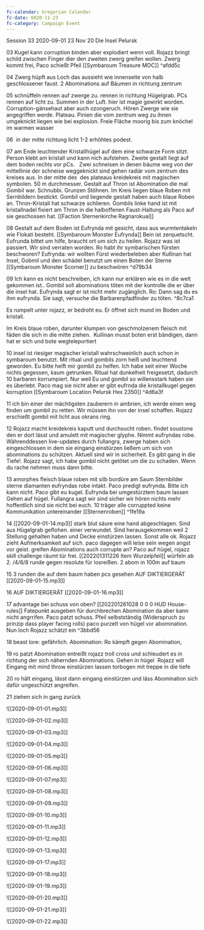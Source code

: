 ```yaml
---
fc-calendar: Gregorian Calendar
fc-date: 6020-11-23
fc-category: Campaign Event
---
```

Session 33 2020-09-01 23 Nov 20 Die Insel Pelursk

  

03 Kugel kann corruption binden aber explodiert wenn voll. Rojazz bringt schild zwischen Finger dier den zweiten zwerg greifen wollen. Zwerg kommt frei, Paco schießt Pfeil [[Symbaroum Treasure MOC]] ^afdd5c

04 Zwerg hüpft aus Loch das aussieht wie innenseite von halb geschlossener faust. 2 Abominations auf Bäumen in richtung zentrum

05 schnüffeln rennen auf zwerge zu. rennen in richtung Hügelgrab. PCs rennen auf licht zu. 
Summen in der Luft. hier ist magie gewirkt worden. Corruption-gänsehaut aber auch ozongeruch. Hören Zwerge wie sie angegriffen werde. Plateau. Pinien die vom zentrum weg zu ihnen umgeknickt liegen wie bei explosion. Freie Fläche moorig bis zum knöchel im warmen wasser

06  in der mitte richtung licht 1-2 erhöhtes podest.

07 am Ende leuchtender Kristallhügel auf dem eine schwarze Form sitzt. Person klebt am kristall und kann nich aufstehen. Zweite gestalt liegt auf dem boden rechts vor pCs.   Zwei schneisen in denen bäume weg von der mittellinie der schneise weggeknickt sind gehen radiär vom zentrum des kreises aus. In der mitte des  des plateaus kreidekreis mit magischen symbolen. 50 m durchmesser. Gestalt auf Thron ist Abomination die mal Gombil war. Schnubbi. Grunzen Stöhnen. Im Kreis liegen blaue Roben mit Sernbildern bestickt. Gombil und liegende gestalt haben auch blaue Roben an. Thron-Kristall hat schwarze schlieren. Gombils linke hand ist mit kristallnadel fixiert am Thron in die halboffenen Faust-Haltung als Paco auf sie geschossen hat. [[Faction Sternenkirche Ragnarokual]]

08 Gestalt auf dem Boden ist Eufrynda mit gesicht, dass aus wurmtentakeln wie Flokati besteht. [[Symbaroum Monster Eufrynda]] Bein ist zerquetscht. Eufrunda bittet um hilfe, braucht ort um sich zu heilen. Rojazz was ist passiert. Wir sind verraten worden. Ro habt ihr symbarischen fürsten beschworen? Eufrynda: wir wollten Fürst wiederbeleben aber Kullinan hat Insel, Gobmil und den schädel benutzt um einen Boten der Sterne [[Symbaroum Monster Scorner]]  zu beschwören ^d79b34

09 Ich kann es nicht beschreiben, ich kann nur erklären wie es in die welt gekommen ist.. Gombil soll abominations töten mit der kontrolle die er über die insel hat. Eufrynda sagt er ist nicht mehr zugänglich. Ro: Dann sag du es ihm eufrynda. Sie sagt, versuche die Barbarenpfadfinder zu töten.  ^8c7ca1

Es rumpelt unter rojazz, er bedroht eu. Er öffnet sich mund im Boden und kristall.

Im Kreis blaue roben, darunter klumpen von geschmolzenem fleisch mit fäden die sich in die mitte ziehen.  Kullinan musst boten erst bändigen, dann hat er sich und bote wegteleportiert

10 insel ist riesiger magischer kristall wahrschweinlich auch schon in symbaroum benutzt. Mit ritual und gombils zorn heiß und leuchtend geworden. Eu bitte helft mir gombil zu helfen. Ich habe seit einer Woche nichts gegessen, kaum getrunken. Ritual hat dunkelheit freigesetzt, dadurch 10 barbaren korrumpiert. Nur weil Eu und gombil so willensstark haben sie es überlebt. Paco mag sie nicht aber er gibt eufrnda die kristallkugel gegen korruption [[Symbaroum Location Pelursk Hex 2350]] ^4d6a3f

11 ich bin einer der mächtigsten zauberern in ambrien, ich werde einen weg finden um gombil zu retten. Wir müssen ihn von der insel schaffen. Rojazz erschießt gombil mit licht aus okrans ring.

12 Rojazz macht kreidekreis kaputt und durchsucht roben. findet soustone den er dort lässt und amulett mit magischer glyphe. Nimmt eufryndas robe.  Währenddessen live-updates durch fullangra, zwerge haben sich eingeschlossen in dem sie eingang einstürzen ließem um sich von abominations zu schützen. Aktuell sind wir in sicherheit. Es gibt gang in die Tiefe!. Rojazz sagt, ich habe gombil nicht getötet um die zu schaden. Wenn du rache nehmen muss dann bitte. 

  

13 amorphes fleisch blaue roben mit silb bordüre am Saum Sternbilder sterne diamanten eufryndas robe intakt. Paco predigt eufrynda. Bitte ich kann nicht. Paco gibt eu kugel. Eufrynda bei umgestürztem baum lassen Gehen auf hügel. Fullangra sagt wir sind sicher wir hören nichts mehr hoffentlich sind sie nicht bei euch. 10 träger alle corruppted keine Kommunikation untereinander [[Sternenroben]] ^1fe19a

14 [[2020-09-01-14.mp3]] stark blut säure eine hand abgeschlagen. Sind aus Hügelgrab geflohen. einer verwundet. Sind herausgekommen weil 2 Stellung gehalten haben und Decke einstürzen lassen. Sonst alle ok. Rojazz zieht Aufmerksamkeit auf sich. paco dagegen will leise sein wegen angst vor geist. greifen Abominations auch corrupte an? Paco auf hügel, rojazz skill challenge räumt tür frei. [[202201311226 Item Wurzelpfeil]] würfeln ab 2. /4/6/8 runde gegen resolute für losreißen. 2 abom in 100m auf baum



15 3 runden die auf dem baum haben pcs gesehen AUF DIKTIERGERÄT [[2020-09-01-15.mp3]]

16 AUF DIKTIERGERÄT [[2020-09-01-16.mp3]]

17 advantage bei schuss von oben? [[202201261028 0 0 0 HUD House-rules]]
Fatepunkt ausgeben für durchbrechen Abomination da aber kann nicht angrrifen. Paco patzt schuss. Pfeil selbstständig (Widerspruch zu prinzip dass player facing rolls) paco purzelt von hügel vor abomination. Nun loch Rojazz schätzt ein  ^3bbd56

18 beast lore: gefährlich. Abomination: Ro kämpft gegen Abomination,

19 ro patzt Abomination entreißt rojazz troll cross und schleudert es in richtung der sich nähernden Abominations. Gehen in hügel  Rojazz will Eingang mit mind throw einstürzen lassen torbogen mit treppe in die tiefe

20 ro hält eingang, lässt dann eingang einstürzen und läss Abomination sich dafür ungeschützt angreifen. 

21 ziehen sich in gang zurück

![[2020-09-01-01.mp3]]

![[2020-09-01-02.mp3]]

![[2020-09-01-03.mp3]]

![[2020-09-01-04.mp3]]

![[2020-09-01-05.mp3]]

![[2020-09-01-06.mp3]]

![[2020-09-01-07.mp3]]

![[2020-09-01-08.mp3]]

![[2020-09-01-09.mp3]]

![[2020-09-01-10.mp3]]

![[2020-09-01-11.mp3]]

![[2020-09-01-12.mp3]]

![[2020-09-01-13.mp3]]




![[2020-09-01-17.mp3]]

![[2020-09-01-18.mp3]]

![[2020-09-01-19.mp3]]

![[2020-09-01-20.mp3]]

![[2020-09-01-21.mp3]]

![[2020-09-01-22.mp3]]